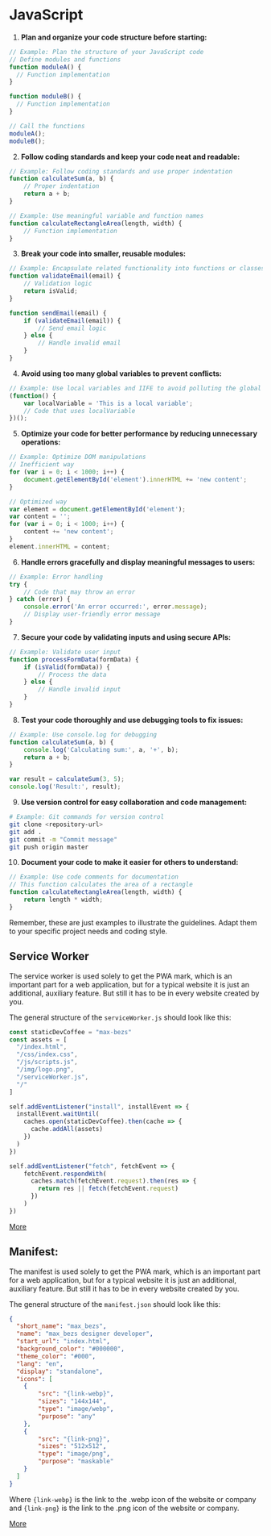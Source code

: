 # JavaScript

1. **Plan and organize your code structure before starting:**

```javascript
// Example: Plan the structure of your JavaScript code
// Define modules and functions
function moduleA() {
  // Function implementation
}

function moduleB() {
  // Function implementation
}

// Call the functions
moduleA();
moduleB();
```

2. **Follow coding standards and keep your code neat and readable:**

```javascript
// Example: Follow coding standards and use proper indentation
function calculateSum(a, b) {
    // Proper indentation
    return a + b;
}

// Example: Use meaningful variable and function names
function calculateRectangleArea(length, width) {
    // Function implementation
}
```

3. **Break your code into smaller, reusable modules:**

```javascript
// Example: Encapsulate related functionality into functions or classes
function validateEmail(email) {
    // Validation logic
    return isValid;
}

function sendEmail(email) {
    if (validateEmail(email)) {
        // Send email logic
    } else {
        // Handle invalid email
    }
}
```

4. **Avoid using too many global variables to prevent conflicts:**

```javascript
// Example: Use local variables and IIFE to avoid polluting the global namespace
(function() {
    var localVariable = 'This is a local variable';
    // Code that uses localVariable
})();
```

5. **Optimize your code for better performance by reducing unnecessary operations:**

```javascript
// Example: Optimize DOM manipulations
// Inefficient way
for (var i = 0; i < 1000; i++) {
    document.getElementById('element').innerHTML += 'new content';
}

// Optimized way
var element = document.getElementById('element');
var content = '';
for (var i = 0; i < 1000; i++) {
    content += 'new content';
}
element.innerHTML = content;
```

6. **Handle errors gracefully and display meaningful messages to users:**

```javascript
// Example: Error handling
try {
    // Code that may throw an error
} catch (error) {
    console.error('An error occurred:', error.message);
    // Display user-friendly error message
}
```

7. **Secure your code by validating inputs and using secure APIs:**

```javascript
// Example: Validate user input
function processFormData(formData) {
    if (isValid(formData)) {
        // Process the data
    } else {
        // Handle invalid input
    }
}
```

8. **Test your code thoroughly and use debugging tools to fix issues:**

```javascript
// Example: Use console.log for debugging
function calculateSum(a, b) {
    console.log('Calculating sum:', a, '+', b);
    return a + b;
}

var result = calculateSum(3, 5);
console.log('Result:', result);
```

9. **Use version control for easy collaboration and code management:**

```bash
# Example: Git commands for version control
git clone <repository-url>
git add .
git commit -m "Commit message"
git push origin master
```

10. **Document your code to make it easier for others to understand:**

```javascript
// Example: Use code comments for documentation
// This function calculates the area of a rectangle
function calculateRectangleArea(length, width) {
    return length * width;
}
```

Remember, these are just examples to illustrate the guidelines. Adapt them to your specific project needs and coding style.


## Service Worker

The service worker is used solely to get the PWA mark, which is an important part for a web application, but for a typical website it is just an additional, auxiliary feature. But still it has to be in every website created by you.

The general structure of the `serviceWorker.js` should look like this:

```js
const staticDevCoffee = "max-bezs"
const assets = [
  "/index.html",
  "/css/index.css",
  "/js/scripts.js",
  "/img/logo.png",
  "/serviceWorker.js",
  "/"  
]

self.addEventListener("install", installEvent => {
  installEvent.waitUntil(
    caches.open(staticDevCoffee).then(cache => {
      cache.addAll(assets)
    })
  )
})

self.addEventListener("fetch", fetchEvent => {
    fetchEvent.respondWith(
      caches.match(fetchEvent.request).then(res => {
        return res || fetch(fetchEvent.request)
      })
    )
})
```

[More](https://web.dev/learn/pwa/service-workers/ "link")

## Manifest:

The manifest is used solely to get the PWA mark, which is an important part for a web application, but for a typical website it is just an additional, auxiliary feature. But still it has to be in every website created by you.

The general structure of the `manifest.json` should look like this:
```json
{
  "short_name": "max_bezs",
  "name": "max_bezs designer developer",
  "start_url": "index.html",
  "background_color": "#000000",
  "theme_color": "#000",
  "lang": "en",
  "display": "standalone",
  "icons": [
    {
        "src": "{link-webp}",
        "sizes": "144x144",
        "type": "image/webp",
        "purpose": "any"
    },
    {
        "src": "{link-png}",
        "sizes": "512x512",
        "type": "image/png",
        "purpose": "maskable"
    }
  ]
}
```
Where `{link-webp}` is the link to the .webp icon of the website or company and `{link-png}` is the link to the .png icon of the website or company. 

[More](https://developer.mozilla.org/en-US/docs/Web/Manifest "link")
